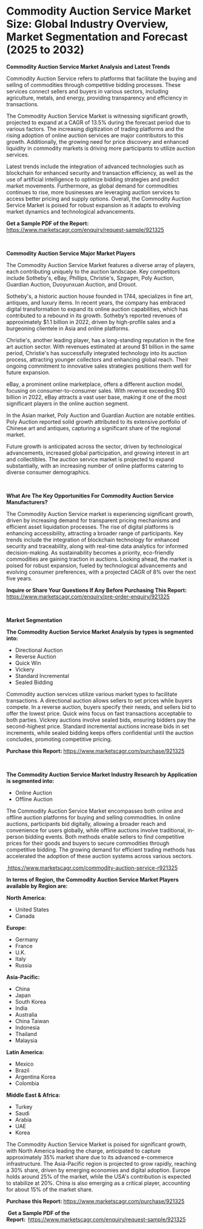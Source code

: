 <p><h1>Commodity Auction Service Market Size: Global Industry Overview, Market Segmentation and Forecast (2025 to 2032)</h1></p><p><strong>Commodity Auction Service Market Analysis and Latest Trends</strong></p>
<p><p>Commodity Auction Service refers to platforms that facilitate the buying and selling of commodities through competitive bidding processes. These services connect sellers and buyers in various sectors, including agriculture, metals, and energy, providing transparency and efficiency in transactions.</p><p>The Commodity Auction Service Market is witnessing significant growth, projected to expand at a CAGR of 13.5% during the forecast period due to various factors. The increasing digitization of trading platforms and the rising adoption of online auction services are major contributors to this growth. Additionally, the growing need for price discovery and enhanced liquidity in commodity markets is driving more participants to utilize auction services.</p><p>Latest trends include the integration of advanced technologies such as blockchain for enhanced security and transaction efficiency, as well as the use of artificial intelligence to optimize bidding strategies and predict market movements. Furthermore, as global demand for commodities continues to rise, more businesses are leveraging auction services to access better pricing and supply options. Overall, the Commodity Auction Service Market is poised for robust expansion as it adapts to evolving market dynamics and technological advancements.</p></p>
<p><strong>Get a Sample PDF of the Report:&nbsp;</strong> <a href="https://www.marketscagr.com/enquiry/request-sample/921325?utm_campaign=3253&utm_medium=2&utm_source=Github&utm_content=ia&utm_term=18042025&utm_id=commodity-auction-service">https://www.marketscagr.com/enquiry/request-sample/921325</a></p>
<p>&nbsp;</p>
<p><strong>Commodity Auction Service Major Market Players</strong></p>
<p><p>The Commodity Auction Service Market features a diverse array of players, each contributing uniquely to the auction landscape. Key competitors include Sotheby's, eBay, Phillips, Christie's, Szgwpm, Poly Auction, Guardian Auction, Duoyunxuan Auction, and Drouot. </p><p>Sotheby's, a historic auction house founded in 1744, specializes in fine art, antiques, and luxury items. In recent years, the company has embraced digital transformation to expand its online auction capabilities, which has contributed to a rebound in its growth. Sotheby’s reported revenues of approximately $1.1 billion in 2022, driven by high-profile sales and a burgeoning clientele in Asia and online platforms.</p><p>Christie's, another leading player, has a long-standing reputation in the fine art auction sector. With revenues estimated at around $1 billion in the same period, Christie's has successfully integrated technology into its auction process, attracting younger collectors and enhancing global reach. Their ongoing commitment to innovative sales strategies positions them well for future expansion.</p><p>eBay, a prominent online marketplace, offers a different auction model, focusing on consumer-to-consumer sales. With revenue exceeding $10 billion in 2022, eBay attracts a vast user base, making it one of the most significant players in the online auction segment.</p><p>In the Asian market, Poly Auction and Guardian Auction are notable entities. Poly Auction reported solid growth attributed to its extensive portfolio of Chinese art and antiques, capturing a significant share of the regional market.</p><p>Future growth is anticipated across the sector, driven by technological advancements, increased global participation, and growing interest in art and collectibles. The auction service market is projected to expand substantially, with an increasing number of online platforms catering to diverse consumer demographics.</p></p>
<p>&nbsp;</p>
<p><strong>What Are The Key Opportunities For Commodity Auction Service Manufacturers?</strong></p>
<p><p>The Commodity Auction Service market is experiencing significant growth, driven by increasing demand for transparent pricing mechanisms and efficient asset liquidation processes. The rise of digital platforms is enhancing accessibility, attracting a broader range of participants. Key trends include the integration of blockchain technology for enhanced security and traceability, along with real-time data analytics for informed decision-making. As sustainability becomes a priority, eco-friendly commodities are gaining traction in auctions. Looking ahead, the market is poised for robust expansion, fueled by technological advancements and evolving consumer preferences, with a projected CAGR of 8% over the next five years.</p></p>
<p><strong>Inquire or Share Your Questions If Any Before Purchasing This Report:</strong> <a href="https://www.marketscagr.com/enquiry/pre-order-enquiry/921325?utm_campaign=3253&utm_medium=2&utm_source=Github&utm_content=ia&utm_term=18042025&utm_id=commodity-auction-service">https://www.marketscagr.com/enquiry/pre-order-enquiry/921325</a></p>
<p>&nbsp;</p>
<p><strong>Market Segmentation</strong></p>
<p><strong>The Commodity Auction Service Market Analysis by types is segmented into:</strong></p>
<p><ul><li>Directional Auction</li><li>Reverse Auction</li><li>Quick Win</li><li>Vickery</li><li>Standard Incremental</li><li>Sealed Bidding</li></ul></p>
<p><p>Commodity auction services utilize various market types to facilitate transactions. A directional auction allows sellers to set prices while buyers compete. In a reverse auction, buyers specify their needs, and sellers bid to offer the lowest price. Quick wins focus on fast transactions acceptable to both parties. Vickrey auctions involve sealed bids, ensuring bidders pay the second-highest price. Standard incremental auctions increase bids in set increments, while sealed bidding keeps offers confidential until the auction concludes, promoting competitive pricing.</p></p>
<p><strong>Purchase this Report:&nbsp;</strong><a href="https://www.marketscagr.com/purchase/921325?utm_campaign=3253&utm_medium=2&utm_source=Github&utm_content=ia&utm_term=18042025&utm_id=commodity-auction-service">https://www.marketscagr.com/purchase/921325</a></p>
<p>&nbsp;</p>
<p><strong>The Commodity Auction Service Market Industry Research by Application is segmented into:</strong></p>
<p><ul><li>Online Auction</li><li>Offline Auction</li></ul></p>
<p><p>The Commodity Auction Service Market encompasses both online and offline auction platforms for buying and selling commodities. In online auctions, participants bid digitally, allowing a broader reach and convenience for users globally, while offline auctions involve traditional, in-person bidding events. Both methods enable sellers to find competitive prices for their goods and buyers to secure commodities through competitive bidding. The growing demand for efficient trading methods has accelerated the adoption of these auction systems across various sectors.</p></p>
<p><a href="https://www.marketscagr.com/commodity-auction-service-r921325?utm_campaign=3253&utm_medium=2&utm_source=Github&utm_content=ia&utm_term=18042025&utm_id=commodity-auction-service">&nbsp;https://www.marketscagr.com/commodity-auction-service-r921325</a></p>
<p><strong>In terms of Region, the Commodity Auction Service Market Players available by Region are:</strong></p>
<p>
    <p> <strong> North America: </strong>
        <ul>
            <li>United States</li>
            <li>Canada</li>
        </ul>
        </p> 
    <p> <strong> Europe: </strong>
        <ul>
            <li>Germany</li>
            <li>France</li>
            <li>U.K.</li>
            <li>Italy</li>
            <li>Russia</li>
        </ul>
        </p> 
    <p> <strong> Asia-Pacific: </strong>
        <ul>
            <li>China</li>
            <li>Japan</li>
            <li>South Korea</li>
            <li>India</li>
            <li>Australia</li>
            <li>China Taiwan</li>
            <li>Indonesia</li>
            <li>Thailand</li>
            <li>Malaysia</li>
        </ul>
        </p> 
    <p> <strong> Latin America: </strong>
        <ul>
            <li>Mexico</li>
            <li>Brazil</li>
            <li>Argentina Korea</li>
            <li>Colombia</li>
        </ul>
        </p> 
    <p> <strong> Middle East & Africa: </strong>
        <ul>
            <li>Turkey</li>
            <li>Saudi</li>
            <li>Arabia</li>
            <li>UAE</li>
            <li>Korea</li>
        </ul>
    </p>
    </p>
<p><p>The Commodity Auction Service Market is poised for significant growth, with North America leading the charge, anticipated to capture approximately 35% market share due to its advanced e-commerce infrastructure. The Asia-Pacific region is projected to grow rapidly, reaching a 30% share, driven by emerging economies and digital adoption. Europe holds around 25% of the market, while the USA's contribution is expected to stabilize at 20%. China is also emerging as a critical player, accounting for about 15% of the market share.</p></p>
<p><strong>Purchase this Report: </strong><a href="https://www.marketscagr.com/purchase/921325?utm_campaign=3253&utm_medium=2&utm_source=Github&utm_content=ia&utm_term=18042025&utm_id=commodity-auction-service">https://www.marketscagr.com/purchase/921325</a></p>
<p>&nbsp;<strong>Get a Sample PDF of the Report:&nbsp;&nbsp;</strong><a href="https://www.marketscagr.com/enquiry/request-sample/921325?utm_campaign=3253&utm_medium=2&utm_source=Github&utm_content=ia&utm_term=18042025&utm_id=commodity-auction-service">https://www.marketscagr.com/enquiry/request-sample/921325</a></p>
<p><strong></strong></p>
<p><p></p><p></p><p></p></p>